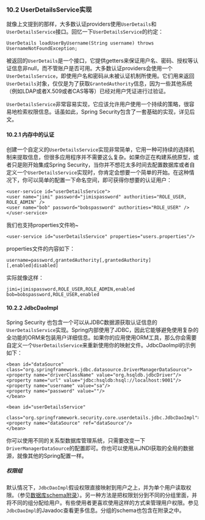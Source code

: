 ### 10.2 UserDetailsService实现

就像上文提到的那样，大多数认证providers使用`UserDetails`和`UserDetailsService`接口。回忆一下`UserDetailsService`的约定：

	UserDetails loadUserByUsername(String username) throws UsernameNotFoundException;

被返回的`UserDetails`是一个接口，它提供getters来保证用户名、密码、授权等认证信息非null，而不管账户是否可用。大多数认证providers会使用一个`UserDetailsService`，即使用户名和密码从未被认证机制所使用。它们用来返回`UserDetails`对象，仅仅是为了获取`GrantedAuthority`信息，因为一些其他系统（例如LDAP或者X.509或者CAS等等）已经对用户凭证进行过验证。

`UserDetailsService`非常容易实现，它应该允许用户使用一个持续的策略，很容易地检索权限信息。话虽如此，Spring Security包含了一套基础的实现，详见后文。

#### 10.2.1 内存中的认证

创建一个自定义的`UserDetailsService`实现非常简单，它用一种可持续的选择机制来提取信息，但很多应用程序并不需要这么复杂。如果你正在构建系统原型，或者只是刚开始集成Spring Security，当你并不想花太多时间去配置数据库或者自定义一个`UserDetailsService`实现时，你肯定会想要一个简单的开始。在这种情况下，你可以简单的配置一下命名空间，即可获得你想要的认证用户：

	<user-service id="userDetailsService">
	<user name="jimi" password="jimispassword" authorities="ROLE_USER, ROLE_ADMIN" />
	<user name="bob" password="bobspassword" authorities="ROLE_USER" />
	</user-service>

我们也支持properties文件哟~

	<user-service id="userDetailsService" properties="users.properties"/>

properties文件的内容如下：

	username=password,grantedAuthority[,grantedAuthority][,enabled|disabled]

实际就像这样：

	jimi=jimispassword,ROLE_USER,ROLE_ADMIN,enabled
	bob=bobspassword,ROLE_USER,enabled

#### 10.2.2 JdbcDaoImpl

Spring Security 也包含一个可以从JDBC数据源获取认证信息的`UserDetailsService`实现。Spring内部使用了JDBC，因此它能够避免使用复杂的全功能的ORM来包装用户详细信息。如果你的应用使用ORM工具，那么你会需要自定义一个`UserDetailsService`来重新使用你的映射文件。JdbcDaoImpl的示例如下：

	<bean id="dataSource" class="org.springframework.jdbc.datasource.DriverManagerDataSource">
	<property name="driverClassName" value="org.hsqldb.jdbcDriver"/>
	<property name="url" value="jdbc:hsqldb:hsql://localhost:9001"/>
	<property name="username" value="sa"/>
	<property name="password" value=""/>
	</bean>

	<bean id="userDetailsService"
		class="org.springframework.security.core.userdetails.jdbc.JdbcDaoImpl">
	<property name="dataSource" ref="dataSource"/>
	</bean>

你可以使用不同的关系型数据库管理系统，只需要改变一下`DriverManagerDataSource`的配置即可。你也可以使用从JNDI获取的全局的数据源，就像其他的Spring配置一样。

##### 权限组

默认情况下，`JdbcDaoImpl`假设权限直接映射到用户之上，并为单个用户读取权限。（参见[数据库schema附录](http://docs.spring.io/spring-security/site/docs/4.2.0.RELEASE/reference/htmlsingle/#appendix-schema)）。另一种方法是把权限划分到不同的分组里面，并将不同的组分配给用户。有些使用者更喜欢使用这样的方式来管理用户权限。参见`JdbcDaoImpl`的Javadoc查看更多信息。分组的schema也包含在附录之中。

